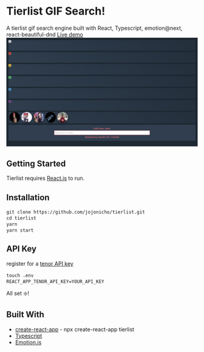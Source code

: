 # Tierlist GIF Search!
A tierlist gif search engine built with React, Typescript, emotion@next, react-beautiful-dnd
[Live demo](https://tier.jojonicho.wtf)
![gif-tierlist](./src/static/tierlist.png)
## Getting Started
Tierlist requires [React.js](https://reactjs.org/) to run.
## Installation
```
git clone https://github.com/jojonicho/tierlist.git
cd tierlist
yarn
yarn start
```
## API Key
register for a [tenor API key](https://tenor.com/developer/keyregistration)
```
touch .env
REACT_APP_TENOR_API_KEY=YOUR_API_KEY
```
All set :sparkle:!
## Built With
* [create-react-app](https://github.com/facebook/create-react-app) - npx create-react-app tierlist
* [Typescript](https://www.typescriptlang.org/)
* [Emotion.js](https://emotion.sh/docs/ssr)
